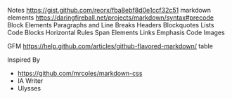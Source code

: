 
Notes
https://gist.github.com/reorx/fba8ebf8d0e1ccf32c51
markdown elements
https://daringfireball.net/projects/markdown/syntax#precode
Block Elements
    Paragraphs and Line Breaks
    Headers
    Blockquotes
    Lists
    Code Blocks
    Horizontal Rules
Span Elements
    Links
    Emphasis
    Code
    Images

GFM
https://help.github.com/articles/github-flavored-markdown/
table

Inspired By

- https://github.com/mrcoles/markdown-css
- IA Writer
- Ulysses
